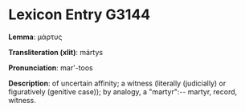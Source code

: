 # Lexicon Entry G3144

**Lemma**: μάρτυς

**Transliteration (xlit)**: mártys

**Pronunciation**: mar'-toos

**Description**:
of uncertain affinity; a witness (literally (judicially) or figuratively (genitive case)); by analogy, a "martyr":-- martyr, record, witness.
